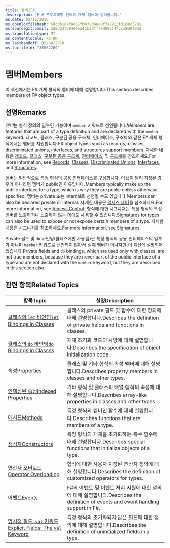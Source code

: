 ```yaml
---
title: 멤버(F#)
description: 'F # 프로그래밍 언어의 개체 멤버에 알아봅니다.'
ms.date: 05/16/2016
ms.openlocfilehash: 6dcdb1d7fa061fb838d4aa8f7a2912fd168c3781
ms.sourcegitcommit: 3d5d33f384eeba41b2dff79d096f47ccc8d8f03d
ms.translationtype: MT
ms.contentlocale: ko-KR
ms.lasthandoff: 05/04/2018
ms.locfileid: "33562209"
---
```

# <a name="members"></a><span data-ttu-id="ba729-103">멤버</span><span class="sxs-lookup"><span data-stu-id="ba729-103">Members</span></span>

<span data-ttu-id="ba729-104">이 섹션에서는 F# 개체 형식의 멤버에 대해 설명합니다.</span><span class="sxs-lookup"><span data-stu-id="ba729-104">This section describes members of F# object types.</span></span>


## <a name="remarks"></a><span data-ttu-id="ba729-105">설명</span><span class="sxs-lookup"><span data-stu-id="ba729-105">Remarks</span></span>
<span data-ttu-id="ba729-106">*멤버*는 형식 정의의 일부인 기능이며 `member` 키워드로 선언됩니다.</span><span class="sxs-lookup"><span data-stu-id="ba729-106">*Members* are features that are part of a type definition and are declared with the `member` keyword.</span></span> <span data-ttu-id="ba729-107">레코드, 클래스, 구분된 공용 구조체, 인터페이스, 구조체와 같은 F# 개체 형식에서는 멤버를 지원합니다.</span><span class="sxs-lookup"><span data-stu-id="ba729-107">F# object types such as records, classes, discriminated unions, interfaces, and structures support members.</span></span> <span data-ttu-id="ba729-108">자세한 내용은 [레코드](../records.md), [클래스](../classes.md), [구분된 공용 구조체](../discriminated-Unions.md), [인터페이스](../interfaces.md), 및 [구조체](../structures.md)를 참조하세요.</span><span class="sxs-lookup"><span data-stu-id="ba729-108">For more information, see [Records](../records.md), [Classes](../classes.md), [Discriminated Unions](../discriminated-Unions.md), [Interfaces](../interfaces.md), and [Structures](../structures.md).</span></span>

<span data-ttu-id="ba729-109">멤버는 일반적으로 특정 형식의 공용 인터페이스를 구성합니다. 이것이 달리 지정된 경우가 아니라면 멤버가 public인 이유입니다.</span><span class="sxs-lookup"><span data-stu-id="ba729-109">Members typically make up the public interface for a type, which is why they are public unless otherwise specified.</span></span> <span data-ttu-id="ba729-110">멤버는 private 또는 internal로 선언될 수도 있습니다.</span><span class="sxs-lookup"><span data-stu-id="ba729-110">Members can also be declared private or internal.</span></span> <span data-ttu-id="ba729-111">자세한 내용은 [액세스 제어](../access-Control.md)를 참조하세요.</span><span class="sxs-lookup"><span data-stu-id="ba729-111">For more information, see [Access Control](../access-Control.md).</span></span> <span data-ttu-id="ba729-112">형식에 대한 시그니처는 특정 형식의 특정 멤버를 노출하거나 노출하지 않는 데에도 사용할 수 있습니다.</span><span class="sxs-lookup"><span data-stu-id="ba729-112">Signatures for types can also be used to expose or not expose certain members of a type.</span></span> <span data-ttu-id="ba729-113">자세한 내용은 [시그니처](../signatures.md)를 참조하세요.</span><span class="sxs-lookup"><span data-stu-id="ba729-113">For more information, see [Signatures](../signatures.md).</span></span>

<span data-ttu-id="ba729-114">Private 필드 및 `do` 바인딩(클래스에만 사용됨)은 특정 형식의 공용 인터페이스의 일부가 아니며 `member` 키워드로 선언되지 않아서 실제 멤버가 아니지만 이 섹션에 설명되어 있습니다.</span><span class="sxs-lookup"><span data-stu-id="ba729-114">Private fields and `do` bindings, which are used only with classes, are not true members, because they are never part of the public interface of a type and are not declared with the `member` keyword, but they are described in this section also.</span></span>


## <a name="related-topics"></a><span data-ttu-id="ba729-115">관련 항목</span><span class="sxs-lookup"><span data-stu-id="ba729-115">Related Topics</span></span>


|<span data-ttu-id="ba729-116">항목</span><span class="sxs-lookup"><span data-stu-id="ba729-116">Topic</span></span>|<span data-ttu-id="ba729-117">설명</span><span class="sxs-lookup"><span data-stu-id="ba729-117">Description</span></span>|
|-----|-----------|
|[<span data-ttu-id="ba729-118">클래스의 `let` 바인딩</span><span class="sxs-lookup"><span data-stu-id="ba729-118">`let` Bindings in Classes</span></span>](let-bindings-in-classes.md)|<span data-ttu-id="ba729-119">클래스의 private 필드 및 함수에 대한 정의에 대해 설명합니다.</span><span class="sxs-lookup"><span data-stu-id="ba729-119">Describes the definition of private fields and functions in classes.</span></span>|
|[<span data-ttu-id="ba729-120">클래스의 `do` 바인딩</span><span class="sxs-lookup"><span data-stu-id="ba729-120">`do` Bindings in Classes</span></span>](do-bindings-in-classes.md)|<span data-ttu-id="ba729-121">개체 초기화 코드의 사양에 대해 설명합니다.</span><span class="sxs-lookup"><span data-stu-id="ba729-121">Describes the specification of object initialization code.</span></span>|
|[<span data-ttu-id="ba729-122">속성</span><span class="sxs-lookup"><span data-stu-id="ba729-122">Properties</span></span>](properties.md)|<span data-ttu-id="ba729-123">클래스 및 기타 형식의 속성 멤버에 대해 설명합니다.</span><span class="sxs-lookup"><span data-stu-id="ba729-123">Describes property members in classes and other types.</span></span>|
|[<span data-ttu-id="ba729-124">인덱싱된 속성</span><span class="sxs-lookup"><span data-stu-id="ba729-124">Indexed Properties</span></span>](indexed-properties.md)|<span data-ttu-id="ba729-125">기타 형식 및 클래스의 배열 형식의 속성에 대해 설명합니다.</span><span class="sxs-lookup"><span data-stu-id="ba729-125">Describes array-like properties in classes and other types.</span></span>|
|[<span data-ttu-id="ba729-126">메서드</span><span class="sxs-lookup"><span data-stu-id="ba729-126">Methods</span></span>](methods.md)|<span data-ttu-id="ba729-127">특정 형식의 멤버인 함수에 대해 설명합니다.</span><span class="sxs-lookup"><span data-stu-id="ba729-127">Describes functions that are members of a type.</span></span>|
|[<span data-ttu-id="ba729-128">생성자</span><span class="sxs-lookup"><span data-stu-id="ba729-128">Constructors</span></span>](constructors.md)|<span data-ttu-id="ba729-129">특정 형식의 개체를 초기화하는 특수 함수에 대해 설명합니다.</span><span class="sxs-lookup"><span data-stu-id="ba729-129">Describes special functions that initialize objects of a type.</span></span>|
|[<span data-ttu-id="ba729-130">연산자 오버로드</span><span class="sxs-lookup"><span data-stu-id="ba729-130">Operator Overloading</span></span>](../operator-overloading.md)|<span data-ttu-id="ba729-131">형식에 대한 사용자 지정된 연산자 정의에 대해 설명합니다.</span><span class="sxs-lookup"><span data-stu-id="ba729-131">Describes the definition of customized operators for types.</span></span>|
|[<span data-ttu-id="ba729-132">이벤트</span><span class="sxs-lookup"><span data-stu-id="ba729-132">Events</span></span>](events.md)|<span data-ttu-id="ba729-133">F#의 이벤트 및 이벤트 처리 지원에 대한 정의에 대해 설명합니다.</span><span class="sxs-lookup"><span data-stu-id="ba729-133">Describes the definition of events and event handling support in F#.</span></span>|
|[<span data-ttu-id="ba729-134">명시적 필드: `val` 키워드</span><span class="sxs-lookup"><span data-stu-id="ba729-134">Explicit Fields: The `val` Keyword</span></span>](explicit-fields-the-val-keyword.md)|<span data-ttu-id="ba729-135">특정 형식의 초기화되지 않은 필드에 대한 정의에 대해 설명합니다.</span><span class="sxs-lookup"><span data-stu-id="ba729-135">Describes the definition of uninitialized fields in a type.</span></span>|

